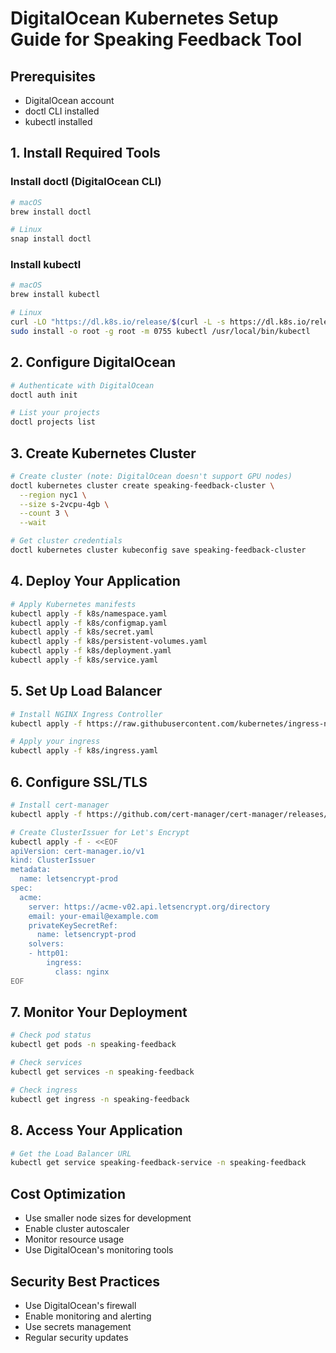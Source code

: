 # DigitalOcean Kubernetes Setup Guide for Speaking Feedback Tool

## Prerequisites
- DigitalOcean account
- doctl CLI installed
- kubectl installed

## 1. Install Required Tools

### Install doctl (DigitalOcean CLI)
```bash
# macOS
brew install doctl

# Linux
snap install doctl
```

### Install kubectl
```bash
# macOS
brew install kubectl

# Linux
curl -LO "https://dl.k8s.io/release/$(curl -L -s https://dl.k8s.io/release/stable.txt)/bin/linux/amd64/kubectl"
sudo install -o root -g root -m 0755 kubectl /usr/local/bin/kubectl
```

## 2. Configure DigitalOcean
```bash
# Authenticate with DigitalOcean
doctl auth init

# List your projects
doctl projects list
```

## 3. Create Kubernetes Cluster
```bash
# Create cluster (note: DigitalOcean doesn't support GPU nodes)
doctl kubernetes cluster create speaking-feedback-cluster \
  --region nyc1 \
  --size s-2vcpu-4gb \
  --count 3 \
  --wait

# Get cluster credentials
doctl kubernetes cluster kubeconfig save speaking-feedback-cluster
```

## 4. Deploy Your Application
```bash
# Apply Kubernetes manifests
kubectl apply -f k8s/namespace.yaml
kubectl apply -f k8s/configmap.yaml
kubectl apply -f k8s/secret.yaml
kubectl apply -f k8s/persistent-volumes.yaml
kubectl apply -f k8s/deployment.yaml
kubectl apply -f k8s/service.yaml
```

## 5. Set Up Load Balancer
```bash
# Install NGINX Ingress Controller
kubectl apply -f https://raw.githubusercontent.com/kubernetes/ingress-nginx/controller-v1.8.2/deploy/static/provider/do/deploy.yaml

# Apply your ingress
kubectl apply -f k8s/ingress.yaml
```

## 6. Configure SSL/TLS
```bash
# Install cert-manager
kubectl apply -f https://github.com/cert-manager/cert-manager/releases/download/v1.12.0/cert-manager.yaml

# Create ClusterIssuer for Let's Encrypt
kubectl apply -f - <<EOF
apiVersion: cert-manager.io/v1
kind: ClusterIssuer
metadata:
  name: letsencrypt-prod
spec:
  acme:
    server: https://acme-v02.api.letsencrypt.org/directory
    email: your-email@example.com
    privateKeySecretRef:
      name: letsencrypt-prod
    solvers:
    - http01:
        ingress:
          class: nginx
EOF
```

## 7. Monitor Your Deployment
```bash
# Check pod status
kubectl get pods -n speaking-feedback

# Check services
kubectl get services -n speaking-feedback

# Check ingress
kubectl get ingress -n speaking-feedback
```

## 8. Access Your Application
```bash
# Get the Load Balancer URL
kubectl get service speaking-feedback-service -n speaking-feedback
```

## Cost Optimization
- Use smaller node sizes for development
- Enable cluster autoscaler
- Monitor resource usage
- Use DigitalOcean's monitoring tools

## Security Best Practices
- Use DigitalOcean's firewall
- Enable monitoring and alerting
- Use secrets management
- Regular security updates 